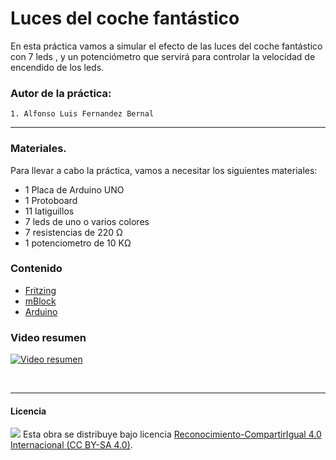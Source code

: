 # Luces del coche fantástico

En esta práctica vamos a simular el efecto de las luces del coche fantástico con 7 leds , y un potenciómetro que servirá para controlar la velocidad de encendido de los leds.

### Autor de la práctica:
    1. Alfonso Luis Fernandez Bernal

<hr>

### Materiales.

Para llevar a cabo la práctica, vamos a necesitar los siguientes materiales:

- 1 Placa de Arduino UNO
- 1 Protoboard
- 11 latiguillos
- 7 leds de uno o varios colores
- 7 resistencias de 220 Ω
- 1 potenciometro de 10 KΩ


### Contenido

- [Fritzing](Fritzing.fzz)
- [mBlock](mBlock.sb2)
- [Arduino](Arduino.ino)


### Video resumen

[![Video resumen](https://i.ytimg.com/vi_webp/fEuIdVsC-P4/maxresdefault.webp)](https://youtu.be/fEuIdVsC-P4)



<br>


***

#### Licencia

<img src="http://i.creativecommons.org/l/by-sa/4.0/88x31.png" /> Esta obra se distribuye bajo licencia [Reconocimiento-CompartirIgual 4.0 Internacional (CC BY-SA 4.0)](https://creativecommons.org/licenses/by-sa/4.0/deed.es_ES).
